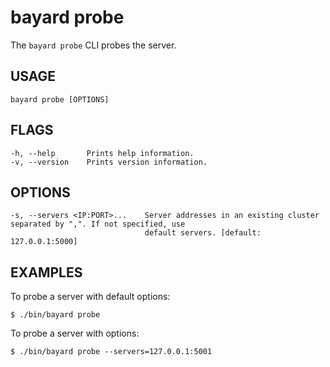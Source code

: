 # bayard probe

The `bayard probe` CLI probes the server.

## USAGE

    bayard probe [OPTIONS]

## FLAGS

    -h, --help       Prints help information.
    -v, --version    Prints version information.

## OPTIONS

    -s, --servers <IP:PORT>...    Server addresses in an existing cluster separated by ",". If not specified, use
                                  default servers. [default: 127.0.0.1:5000]

## EXAMPLES

To probe a server with default options:

```text
$ ./bin/bayard probe
```

To probe a server with options:

```text
$ ./bin/bayard probe --servers=127.0.0.1:5001
```
